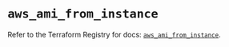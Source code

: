 # `aws_ami_from_instance`

Refer to the Terraform Registry for docs: [`aws_ami_from_instance`](https://registry.terraform.io/providers/hashicorp/aws/4.67.0/docs/resources/ami_from_instance).
